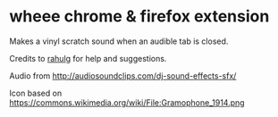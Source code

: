 # wheee chrome & firefox extension

Makes a vinyl scratch sound when an audible tab is closed.

Credits to [rahulg](https://github.com/rahulg/) for help and suggestions.

Audio from http://audiosoundclips.com/dj-sound-effects-sfx/

Icon based on https://commons.wikimedia.org/wiki/File:Gramophone_1914.png
